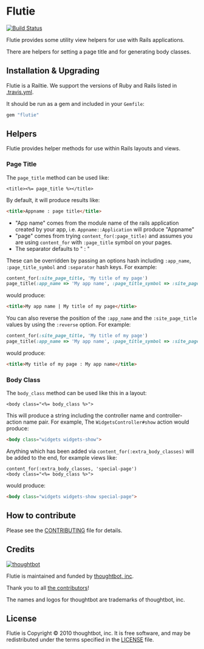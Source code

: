 # Flutie

[![Build Status](https://travis-ci.org/thoughtbot/flutie.svg?branch=master)](https://travis-ci.org/thoughtbot/flutie)

Flutie provides some utility view helpers for use with Rails applications.

There are helpers for setting a page title and for generating body classes.

## Installation & Upgrading

Flutie is a Railtie. We support the versions of Ruby and Rails listed in
[.travis.yml](.travis.yml).

It should be run as a gem and included in your `Gemfile`:

```ruby
gem "flutie"
```

## Helpers

Flutie provides helper methods for use within Rails layouts and views.

### Page Title

The `page_title` method can be used like:

```erb
<title><%= page_title %></title>
```

By default, it will produce results like:

```html
<title>Appname : page title</title>
```

* "App name" comes from the module name of the rails application created by your
  app, i.e. `Appname::Application` will produce "Appname"
* "page" comes from trying `content_for(:page_title)` and assumes you are using
  `content_for` with `:page_title` symbol on your pages.
* The separator defaults to " : "

These can be overridden by passing an options hash including `:app_name`,
`:page_title_symbol` and `:separator` hash keys. For example:

```ruby
content_for(:site_page_title, 'My title of my page')
page_title(:app_name => 'My app name', :page_title_symbol => :site_page_title, :separator => " | ")
```

would produce:

```html
<title>My app name | My title of my page</title>
```

You can also reverse the position of the `:app_name` and the `:site_page_title`
values by using the `:reverse` option. For example:

```ruby
content_for(:site_page_title, 'My title of my page')
page_title(:app_name => 'My app name', :page_title_symbol => :site_page_title, reverse: true)
```

would produce:

```html
<title>My title of my page : My app name</title>
```

### Body Class

The `body_class` method can be used like this in a layout:

```erb
<body class="<%= body_class %>">
```

This will produce a string including the controller name and controller-action
name pair.  For example, The `WidgetsController#show` action would produce:

```html
<body class="widgets widgets-show">
```

Anything which has been added via `content_for(:extra_body_classes)` will be
added to the end, for example views like:

```erb
content_for(:extra_body_classes, 'special-page')
<body class="<%= body_class %>">
```

would produce:

```html
<body class="widgets widgets-show special-page">
```

## How to contribute

Please see the [CONTRIBUTING](CONTRIBUTING.md) file for details.

## Credits

[![thoughtbot][thoughtbot-logo]][thoughtbot]

Flutie is maintained and funded by [thoughtbot, inc][thoughtbot].

Thank you to all [the contributors]!

The names and logos for thoughtbot are trademarks of thoughtbot, inc.

[thoughtbot]: https://thoughtbot.com?utm_source=github
[thoughtbot-logo]: http://presskit.thoughtbot.com/images/thoughtbot-logo-for-readmes.svg

## License

Flutie is Copyright © 2010 thoughtbot, inc. It is free software, and may be
redistributed under the terms specified in the [LICENSE](LICENSE) file.

[the contributors]: https://github.com/thoughtbot/flutie/contributors
